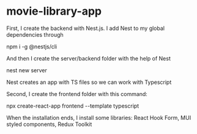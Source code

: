 # movie-library-app

First, I create the backend with Nest.js. I add Nest to my global dependencies through

npm i -g @nestjs/cli

And then I create the server/backend folder with the help of Nest

nest new server

Nest creates an app with TS files so we can work with Typescript

Second, I create the frontend folder with this command:

npx create-react-app frontend --template typescript

When the installation ends, I install some libraries: React Hook Form, MUI styled components, Redux Toolkit
